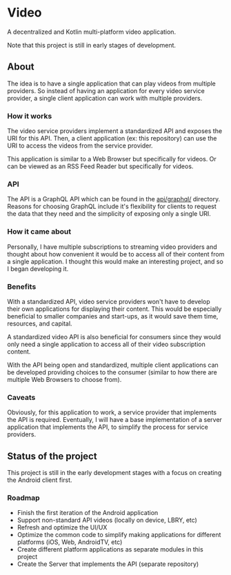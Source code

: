 # Video
A decentralized and Kotlin multi-platform video application.

Note that this project is still in early stages of development.

## About
The idea is to have a single application that can play videos from multiple providers. So instead of having an application for every video service provider, a single client application can work with multiple providers.

### How it works
The video service providers implement a standardized API and exposes the URI for this API. Then, a client application (ex: this repository) can use the URI to access the videos from the service provider.

This application is similar to a Web Browser but specifically for videos. Or can be viewed as an RSS Feed Reader but specifically for videos.

### API
The API is a GraphQL API which can be found in the [api/graphql/](api/graphql) directory. Reasons for choosing GraphQL include it's flexibility for clients to request the data that they need and the simplicity of exposing only a single URI.

### How it came about
Personally, I have multiple subscriptions to streaming video providers and thought about how convenient it would be to access all of their content from a single application. I thought this would make an interesting project, and so I began developing it.

### Benefits
With a standardized API, video service providers won't have to develop their own applications for displaying their content. This would be especially beneficial to smaller companies and start-ups, as it would save them time, resources, and capital.

A standardized video API is also beneficial for consumers since they would only need a single application to access all of their video subscription content.

With the API being open and standardized, multiple client applications can be developed providing choices to the consumer (similar to how there are multiple Web Browsers to choose from).

### Caveats
Obviously, for this application to work, a service provider that implements the API is required. Eventually, I will have a base implementation of a server application that implements the API, to simplify the process for service providers.

## Status of the project
This project is still in the early development stages with a focus on creating the Android client first.

### Roadmap
* Finish the first iteration of the Android application
* Support non-standard API videos (locally on device, LBRY, etc)
* Refresh and optimize the UI/UX
* Optimize the common code to simplify making applications for different platforms (iOS, Web, AndroidTV, etc)
* Create different platform applications as separate modules in this project
* Create the Server that implements the API (separate repository)

